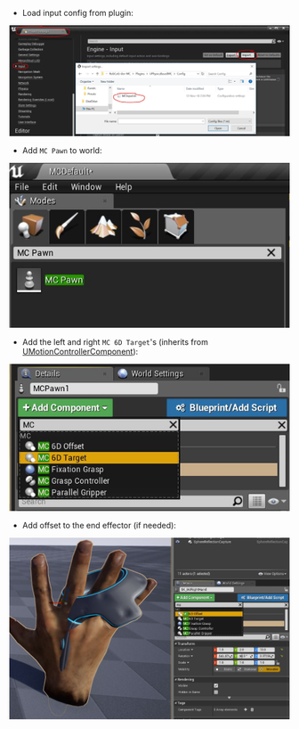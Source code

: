 * Load input config from plugin:

![](Img/MCInput.JPG)

* Add `MC Pawn` to world:

![](Img/MCPawn.JPG)

* Add the left and right `MC 6D Target`'s (inherits from [UMotionControllerComponent](https://api.unrealengine.com/INT/API/Runtime/HeadMountedDisplay/UMotionControllerComponent/index.html)):

![](Img/MCTarget.JPG)

* Add offset to the end effector (if needed):

![](Img/MCOffset.JPG)
